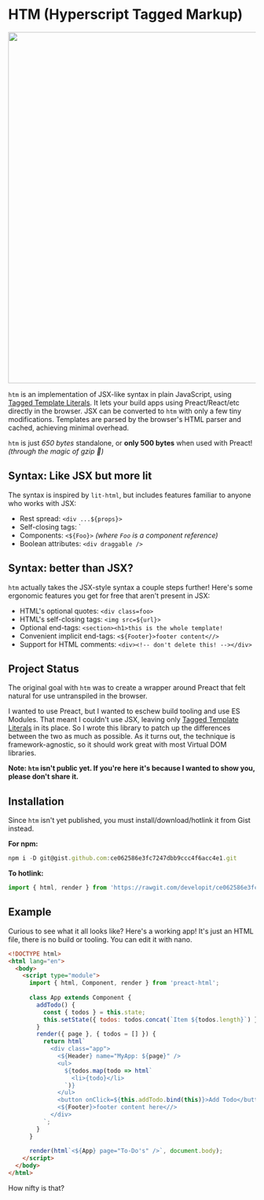 # HTM (Hyperscript Tagged Markup)

<img src="https://i.imgur.com/09ih11e.jpg" align="center" width="715">

`htm` is an implementation of JSX-like syntax in plain JavaScript, using [Tagged Template Literals].
It lets your build apps using Preact/React/etc directly in the browser.
JSX can be converted to `htm` with only a few tiny modifications.
Templates are parsed by the browser's HTML parser and cached, achieving minimal overhead.

`htm` is just _650 bytes_ standalone, or **only 500 bytes** when used with Preact! _(through the magic of gzip 🌈)_

## Syntax: Like JSX but more lit

The syntax is inspired by `lit-html`, but includes features familiar to anyone who works with JSX:

- Rest spread: `<div ...${props}>`
- Self-closing tags: `<div />
- Components: `<${Foo}>` _(where `Foo` is a component reference)_
- Boolean attributes: `<div draggable />`

## Syntax: better than JSX?

`htm` actually takes the JSX-style syntax a couple steps further!
Here's some ergonomic features you get for free that aren't present in JSX:

- HTML's optional quotes: `<div class=foo>`
- HTML's self-closing tags: `<img src=${url}>`
- Optional end-tags: `<section><h1>this is the whole template!`
- Convenient implicit end-tags: `<${Footer}>footer content<//>`
- Support for HTML comments: `<div><!-- don't delete this! --></div>`

## Project Status

The original goal with `htm` was to create a wrapper around Preact that felt natural for use untranspiled in the browser.

I wanted to use Preact, but I wanted to eschew build tooling and use ES Modules. That meant I couldn't use JSX, leaving only [Tagged Template Literals] in its place. So I wrote this library to patch up the differences between the two as much as possible. As it turns out, the technique is framework-agnostic, so it should work great with most Virtual DOM libraries.

**Note: `htm` isn't public yet. If you're here it's because I wanted to show you, please don't share it.**

## Installation

Since `htm` isn't yet published, you must install/download/hotlink it from Gist instead.

**For npm:**

```js
npm i -D git@gist.github.com:ce062586e3fc7247dbb9ccc4f6acc4e1.git
```

**To hotlink:**

```js
import { html, render } from 'https://rawgit.com/developit/ce062586e3fc7247dbb9ccc4f6acc4e1/raw/preact-html.mjs'
```

## Example

Curious to see what it all looks like?
Here's a working app! It's just an HTML file, there is no build or tooling. You can edit it with nano.

```html
<!DOCTYPE html>
<html lang="en">
  <body>
    <script type="module">
      import { html, Component, render } from 'preact-html';
  
      class App extends Component {
        addTodo() {
          const { todos } = this.state;
          this.setState({ todos: todos.concat(`Item ${todos.length}`) });
        }
        render({ page }, { todos = [] }) {
          return html`
            <div class="app">
              <${Header} name="MyApp: ${page}" />
              <ul>
                ${todos.map(todo => html`
                  <li>{todo}</li>
                `)}
              </ul>
              <button onClick=${this.addTodo.bind(this)}>Add Todo</button>
              <${Footer}>footer content here<//>
            </div>
          `;
        }
      }
  
      render(html`<${App} page="To-Do's" />`, document.body);
    </script>
  </body>
</html>
```

How nifty is that?

[Tagged Template Literals]: https://developer.mozilla.org/en-US/docs/Web/JavaScript/Reference/Template_literals#Tagged_templates
